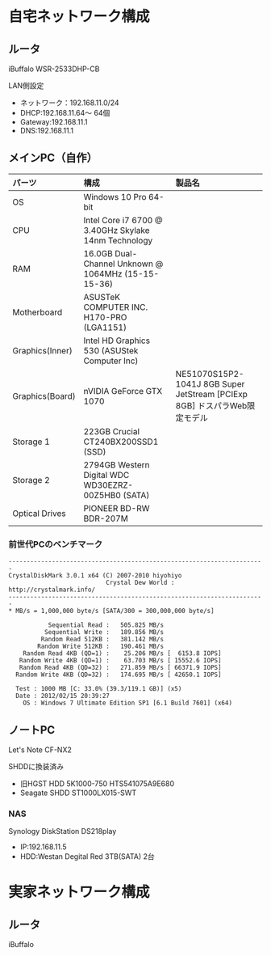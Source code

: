 # 自宅ネットワーク構成

## ルータ

iBuffalo WSR-2533DHP-CB

LAN側設定
* ネットワーク：192.168.11.0/24
* DHCP:192.168.11.64～ 64個
* Gateway:192.168.11.1
* DNS:192.168.11.1

## メインPC（自作）

| パーツ         | 構成                                               | 製品名 |
|:--------------|:---------------------------------------------------|:--|
|OS             |Windows 10 Pro 64-bit                               |   |
|CPU            |Intel Core i7 6700 @ 3.40GHz Skylake 14nm Technology|   |
|RAM            |16.0GB Dual-Channel Unknown @ 1064MHz (15-15-15-36) |   |
|Motherboard    |ASUSTeK COMPUTER INC. H170-PRO (LGA1151)            |   |
|Graphics(Inner)|Intel HD Graphics 530 (ASUStek Computer Inc)        |   |
|Graphics(Board)|nVIDIA GeForce GTX 1070                             |NE51070S15P2-1041J 8GB Super JetStream [PCIExp 8GB] ドスパラWeb限定モデル|
|Storage 1      |223GB Crucial CT240BX200SSD1 (SSD)                  |   |
|Storage 2      |2794GB Western Digital WDC WD30EZRZ-00Z5HB0 (SATA)  |   |
|Optical Drives |PIONEER BD-RW BDR-207M                              |   |

### 前世代PCのベンチマーク

```
-----------------------------------------------------------------------
CrystalDiskMark 3.0.1 x64 (C) 2007-2010 hiyohiyo
                           Crystal Dew World : http://crystalmark.info/
-----------------------------------------------------------------------
* MB/s = 1,000,000 byte/s [SATA/300 = 300,000,000 byte/s]

           Sequential Read :   505.825 MB/s
          Sequential Write :   189.856 MB/s
         Random Read 512KB :   381.142 MB/s
        Random Write 512KB :   190.461 MB/s
    Random Read 4KB (QD=1) :    25.206 MB/s [  6153.8 IOPS]
   Random Write 4KB (QD=1) :    63.703 MB/s [ 15552.6 IOPS]
   Random Read 4KB (QD=32) :   271.859 MB/s [ 66371.9 IOPS]
  Random Write 4KB (QD=32) :   174.695 MB/s [ 42650.1 IOPS]

  Test : 1000 MB [C: 33.0% (39.3/119.1 GB)] (x5)
  Date : 2012/02/15 20:39:27
    OS : Windows 7 Ultimate Edition SP1 [6.1 Build 7601] (x64)
```

## ノートPC

Let's Note CF-NX2

SHDDに換装済み
* 旧HGST HDD 5K1000-750 HTS541075A9E680
* Seagate SHDD ST1000LX015-SWT

### NAS

Synology DiskStation DS218play

* IP:192.168.11.5
* HDD:Westan Degital Red 3TB(SATA) 2台

# 実家ネットワーク構成

## ルータ

iBuffalo